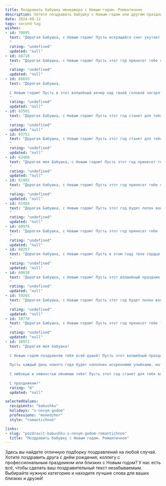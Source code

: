 ```yaml
---
title: Поздравить бабушку менеджера с Новым годом. Романтичное
description: Хотите поздравить бабушку с Новым годом или другим праздником? Наш ИИ создаст незабываемое поздравление, а вы обязательно выделитесь среди других.  
date: 2024-09-12
tags: second tag
wishes:
- id: 70895
  text: "Дорогая Бабушка, с Новым годом! Пусть искрящийся снег укутает тебя теплом и уютом, а праздничная атмосфера наполнит дом радостью и любовью. Желаю, чтобы наступающий год стал для тебя временем волшебных мгновений, ярких эмоций и безграничного счастья! Пусть твоя управленческая мудрость и харизма продолжают вдохновлять всех вокруг. С Новым годом, моя любимая Бабушка!
  "
  rating: "undefined"
  updated: "null"
- id: 68718
  text: "Дорогая Бабушка, с Новым годом! Пусть этот год принесет тебе столько же тепла и уюта, сколько ты даришь своим близким. Пусть каждый день будет наполнен радостными встречами, нежными объятиями и искрящейся радостью. Оставайся такой же мудрой, заботливой и прекрасной, как всегда!
  "
  rating: "undefined"
  updated: "null"
- id: 66693
  text: "Дорогая Бабушка,
  
  С Новым годом! Пусть в этот волшебный вечер над твоей головой загорятся миллионы звезд, а в сердце поселится покой и радость. Пусть Новый год принесет тебе новые мечты, исполнения желаний и много-много прекрасных мгновений,  которые ты проведешь в окружении любящих тебя людей.  С Новым годом, Бабушка!
  "
  rating: "undefined"
  updated: "null"
- id: 65501
  text: "Дорогая Бабушка, с Новым годом! Пусть этот год станет для тебя временем волшебства, радости и исполнения желаний. Пусть каждый день будет наполнен любовью близких, а сердце — теплом и уютом. Спасибо за твою нежность, заботу и мудрость.  Будь здорова, счастлива и всегда молода душой.
  "
  rating: "undefined"
  updated: "null"
- id: 63751
  text: "Дорогая Бабушка, с Новым годом! Пусть этот год станет для тебя волшебным, полным приятных сюрпризов, радостных встреч и нежных моментов. Пусть твоя душа всегда будет светла, а сердце - полно любви!
  "
  rating: "undefined"
  updated: "null"
- id: 62468
  text: "Дорогая моя Бабушка, с Новым годом! Пусть этот год принесет тебе столько же тепла и любви, сколько ты даришь нам всем. Как менеджер, ты управляешь своим временем с мудростью и внимательностью, а в нашей жизни -  с такой же нежностью и заботой. Пусть каждый день будет наполнен радостными моментами, а Новый год станет началом новой, прекрасной главы в твоей жизни!
  "
  rating: "undefined"
  updated: "null"
- id: 61992
  text: "Дорогая бабушка, с Новым годом! Пусть этот год принесет тебе столько же  радости, тепла и любви, сколько ты даришь нам каждый день. Пусть твоя  жизнь будет наполнена яркими красками, а душа – светлыми  мечтами.
  "
  rating: "undefined"
  updated: "null"
- id: 61484
  text: "Дорогая Бабушка, с Новым годом! Пусть этот год будет полон волшебных моментов, душевного тепла и радости, как свет праздничной елки. Пусть все желания исполнятся, а в сердце всегда будет царить мир и любовь. Счастья тебе, моя дорогая, и долгих лет жизни!
  "
  rating: "undefined"
  updated: "null"
- id: 60976
  text: "Дорогая Бабушка, с Новым годом! Пусть этот год принесет тебе  волшебство и  радость, как  искрящийся  снег  на  новогодней  ёлке. Пусть он будет  наполнен  теплотой  родных  сердец  и  сладким  вкусом  новогодних  праздников.  Будь  здорова,  счастлива  и  любима!
  "
  rating: "undefined"
  updated: "null"
- id: 60257
  text: "Дорогая бабушка, с Новым годом! Пусть в этом году твое сердце будет согрето любовью, а душа наполнится радостью и теплом. Пусть каждый день будет полон волшебных моментов, как блеск праздничных огней, а мечты исполняются легко, словно снежинки на ветру.
  "
  rating: "undefined"
  updated: "null"
- id: 60038
  text: "Дорогая Бабушка, с Новым годом! Пусть этот волшебный праздник принесет в твою жизнь столько же тепла и света, сколько ты даришь любви и заботы всем, кто тебя окружает. Пусть каждый день твоего нового года будет полон радости, новых открытий и, конечно же, приятных сюрпризов!
  "
  rating: "undefined"
  updated: "null"
- id: 59265
  text: "Дорогая Бабушка, с Новым годом! Пусть этот год будет полон волшебства, как снежинки, падающие под бой курантов,  и теплых, как домашний чай, встреч с любимыми. Пусть работа менеджера приносит тебе только радость и успех, а дома тебя ждет уют и любовь. Счастья тебе, любимая Бабушка!
  "
  rating: "undefined"
  updated: "null"
- id: 58770
  text: "Дорогая Бабушка, с Новым годом! Пусть этот год принесет тебе только радость и любовь, как новогодняя елка - сияние и тепло. Пусть каждый день будет наполнен приятными сюрпризами, а твои заботливые руки всегда будут окружены вниманием и душевным теплом. Желаю тебе крепкого здоровья, чтобы ты всегда могла радоваться жизни и дарить свой свет всем, кто рядом!
  "
  rating: "undefined"
  updated: "null"
- id: 38972
  text: "Дорогая моя бабушка!
  
  С Новым годом поздравляю тебя всей душой! Пусть этот волшебный праздник принесет в твой дом радость, счастье и тепло. Ты — как яркая звезда, освещающая наши жизни своей заботой и любовью.
  
  Пусть каждый день нового года будет наполнен искренними улыбками, интересными событиями и вдохновляющими моментами. Желаю здоровья и благополучия, а также исполнения самых заветных желаний. Ты — настоящий менеджер нашей семьи, заботишься о каждом, как о драгоценном сокровище.
  
  С любовью и нежностью обнимаю тебя! Пусть этот год станет для тебя волшебным и особенным.
  
  С праздником!"
  rating: "0"
  updated: "null"

selectedValues:
  recipients: "babushku"
  holidays: "s-novym-godom"
  professions: "menedzher"
  style: "romantichnoe"

links:
- slug: "pozdravit-babushku-s-novym-godom-romantichnoe"
  title: "Поздравить бабушку с Новым годом. Романтичное"
---
```


Здесь вы найдете отличную подборку поздравлений на любой случай. 
Хотите поздравить друга с днём рождения, коллегу с профессиональным праздником или близких с Новым годом? У нас есть всё, чтобы сделать ваш поздравительный текст незабываемым. Выбирайте нужную категорию и находите лучшие слова для ваших близких и друзей!
